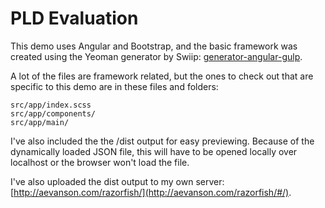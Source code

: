 # PLD Evaluation

This demo uses Angular and Bootstrap, and the basic framework was created using the Yeoman generator by Swiip: [generator-angular-gulp](https://github.com/Swiip/generator-gulp-angular).

A lot of the files are framework related, but the ones to check out that are specific to this demo are in these files and folders:

```
src/app/index.scss
src/app/components/
src/app/main/
```

I've also included the the /dist output for easy previewing. Because of the dynamically loaded JSON file, this will have to be opened locally over localhost or the browser won't load the file.

I've also uploaded the dist output to my own server: [http://aevanson.com/razorfish/](http://aevanson.com/razorfish/#/).
